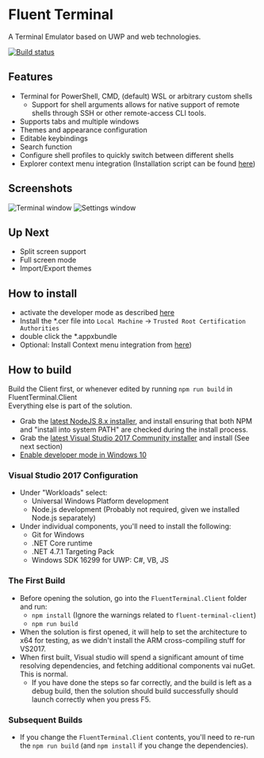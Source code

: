 # Fluent Terminal

A Terminal Emulator based on UWP and web technologies.

[![Build status](https://ci.appveyor.com/api/projects/status/4r429bv594fxkygd?svg=true)](https://ci.appveyor.com/project/felixse/fluentterminal)

## Features

- Terminal for PowerShell, CMD, (default) WSL or arbitrary custom shells
  - Support for shell arguments allows for native support of remote shells through SSH or other remote-access CLI tools.
- Supports tabs and multiple windows
- Themes and appearance configuration
- Editable keybindings
- Search function
- Configure shell profiles to quickly switch between different shells
- Explorer context menu integration (Installation script can be found [here](https://github.com/felixse/FluentTerminal/tree/master/Explorer%20Context%20Menu%20Integration))

## Screenshots

![Terminal window](Screenshots/Terminal.png)
![Settings window](Screenshots/Settings.png)

## Up Next

- Split screen support
- Full screen mode
- Import/Export themes

## How to install

- activate the developer mode as described [here](https://docs.microsoft.com/en-US/windows/uwp/get-started/enable-your-device-for-development)
- Install the *.cer file into `Local Machine` -> `Trusted Root Certification Authorities`
- double click the *.appxbundle
- Optional: Install Context menu integration from [here](https://github.com/felixse/FluentTerminal/tree/master/Explorer%20Context%20Menu%20Integration))

## How to build

Build the Client first, or whenever edited by running `npm run build` in FluentTerminal.Client  
Everything else is part of the solution.

- Grab the [latest NodeJS 8.x installer](https://nodejs.org/en/download/), and install ensuring that both NPM and "install into system PATH" are checked during the install process.
- Grab the [latest Visual Studio 2017 Community installer](https://www.visualstudio.com/downloads/) and install (See next section)
- [Enable developer mode in Windows 10](https://docs.microsoft.com/en-US/windows/uwp/get-started/enable-your-device-for-development)

### Visual Studio 2017 Configuration

- Under "Workloads" select:
  - Universal Windows Platform development
  - Node.js development (Probably not required, given we installed Node.js separately)
- Under individual components, you'll need to install the following:
  - Git for Windows
  - .NET Core runtime
  - .NET 4.7.1 Targeting Pack
  - Windows SDK 16299 for UWP: C#, VB, JS

### The First Build

- Before opening the solution, go into the `FluentTerminal.Client` folder and run:
  - `npm install` (Ignore the warnings related to `fluent-terminal-client`)
  - `npm run build`
- When the solution is first opened, it will help to set the architecture to x64 for testing, as we didn't install the ARM cross-compiling stuff for VS2017.
- When first built, Visual studio will spend a significant amount of time resolving dependencies, and fetching additional components vai nuGet. This is normal.
  - If you have done the steps so far correctly, and the build is left as a debug build, then the solution should build successfully should launch correctly when you press F5.

### Subsequent Builds

- If you change the `FluentTerminal.Client` contents, you'll need to re-run the `npm run build` (and `npm install` if you change the dependencies).
